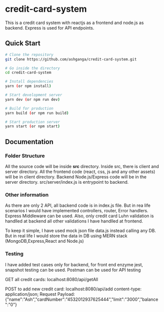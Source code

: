 # credit-card-system

This is a credit card system with reactjs as a frontend and node.js as backend. Express is used for 
API endpoints.

## Quick Start

```bash
# Clone the repository
git clone https://github.com/ashganga/credit-card-system.git

# Go inside the directory
cd credit-card-system

# Install dependencies
yarn (or npm install)

# Start development server
yarn dev (or npm run dev)

# Build for production
yarn build (or npm run build)

# Start production server
yarn start (or npm start)
```

## Documentation

### Folder Structure

All the source code will be inside **src** directory. Inside src, there is client and server directory. All the frontend code (react, css, js and any other assets) will be in client directory. Backend Node.js/Express code will be in the server directory.
src/server/index.js is entrypoint to backend.

### Other information
As there are only 2 API, all backend code is in index.js file. But in rea life scenarios I would 
have implemented controllers, router, Error handlers. Express Middleware can be used. Also, only credit card Luhn validation is handlled at backend all other validations I have handlled at frontend.

To keep it simple, I have used mock json file data.js instead calling any DB. But in real life I would store the data in DB using MERN stack (MongoDB,Express,React and Node.js)

### Testing
I have added test cases only for backend, for front end enzyme jest, snapshot testing can be used.
Postman can be used for API testing

GET all credit cards:
localhost:8080/api/getAll

POST to add new credit card:
localhost:8080/api/add
content-type: application/json;
Request Payload:
{"name":"Ash","cardNumber":"4532012937625444","limit":"3000","balance":"0"} 